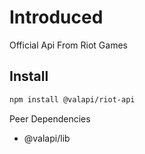 # Introduced

Official Api From Riot Games

## Install

```bash
npm install @valapi/riot-api
```

Peer Dependencies

- @valapi/lib